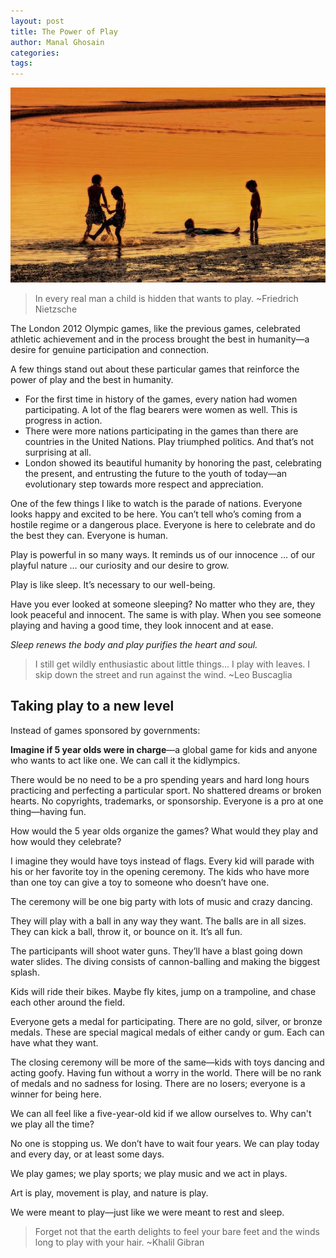 ```yaml
---
layout: post
title: The Power of Play
author: Manal Ghosain
categories:
tags:
---
```


![Kids playing](/images/play.jpg)

> In every real man a child is hidden that wants to play. ~Friedrich Nietzsche

The London 2012 Olympic games, like the previous games, celebrated athletic achievement and in the process brought the best in humanity—a desire for genuine participation and connection. 

A few things stand out about these particular games that reinforce the power of play and the best in humanity. 

  * For the first time in history of the games, every nation had women participating. A lot of the flag bearers were women as well. This is progress in action.
  * There were more nations participating in the games than there are countries in the United Nations. Play triumphed politics. And that’s not surprising at all.
  * London showed its beautiful humanity by honoring the past, celebrating the present, and entrusting the future to the youth of today—an evolutionary step towards more respect and appreciation.

One of the few things I like to watch is the parade of nations. Everyone looks happy and excited to be here. You can’t tell who’s coming from a hostile regime or a dangerous place. Everyone is here to celebrate and do the best they can. Everyone is human. 

Play is powerful in so many ways. It reminds us of our innocence … of our playful nature … our curiosity and our desire to grow. 

Play is like sleep. It’s necessary to our well-being. 

Have you ever looked at someone sleeping? No matter who they are, they look peaceful and innocent. The same is with play. When you see someone playing and having a good time, they look innocent and at ease. 

_Sleep renews the body and play purifies the heart and soul._

> I still get wildly enthusiastic about little things... I play with leaves. I skip down the street and run against the wind. ~Leo Buscaglia

## Taking play to a new level

Instead of games sponsored by governments: 

**Imagine if 5 year olds were in charge**—a global game for kids and anyone who wants to act like one. We can call it the kidlympics. 

There would be no need to be a pro spending years and hard long hours practicing and perfecting a particular sport. No shattered dreams or broken hearts. No copyrights, trademarks, or sponsorship. Everyone is a pro at one thing—having fun. 

How would the 5 year olds organize the games? What would they play and how would they celebrate? 

I imagine they would have toys instead of flags. Every kid will parade with his or her favorite toy in the opening ceremony. The kids who have more than one toy can give a toy to someone who doesn’t have one. 

The ceremony will be one big party with lots of music and crazy dancing. 

They will play with a ball in any way they want. The balls are in all sizes. They can kick a ball, throw it, or bounce on it. It’s all fun. 

The participants will shoot water guns. They’ll have a blast going down water slides. The diving consists of cannon-balling and making the biggest splash. 

Kids will ride their bikes. Maybe fly kites, jump on a trampoline, and chase each other around the field. 

Everyone gets a medal for participating. There are no gold, silver, or bronze medals. These are special magical medals of either candy or gum. Each can have what they want. 

The closing ceremony will be more of the same—kids with toys dancing and acting goofy. Having fun without a worry in the world. There will be no rank of medals and no sadness for losing. There are no losers; everyone is a winner for being here. 

We can all feel like a five-year-old kid if we allow ourselves to. Why can't we play all the time? 

No one is stopping us. We don’t have to wait four years. We can play today and every day, or at least some days. 

We play games; we play sports; we play music and we act in plays. 

Art is play, movement is play, and nature is play. 

We were meant to play—just like we were meant to rest and sleep. 

> Forget not that the earth delights to feel your bare feet and the winds long to play with your hair. ~Khalil Gibran